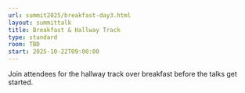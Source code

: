 ```yaml
---
url: summit2025/breakfast-day3.html
layout: summittalk
title: Breakfast & Hallway Track    
type: standard
room: TBD
start: 2025-10-22T09:00:00
---
```


<div class="font-google font-medium">

Join attendees for the hallway track over breakfast before the talks get started. 

</div>